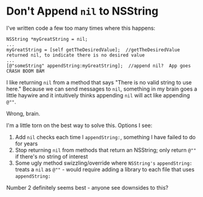 # Don't Append `nil` to NSString

I've written code a few too many times where this happens:

```
NSString *myGreatString = nil;
...
myGreatString = [self getTheDesiredValue];  //getTheDesiredValue returned nil, to indicate there is no desired value
...
[@"someString" appendString:myGreatString];  //append nil?  App goes CRASH BOOM BAM
```

I like returning `nil` from a method that says "There is no valid string to use here." Because we can send messages to `nil`, something in my brain goes a little haywire and it intuitively thinks appending `nil` will act like appending `@""`.

Wrong, brain.

I'm a little torn on the best way to solve this. Options I see:
1. Add `nil` checks each time I `appendString:`, something I have failed to do for years
2. Stop returning `nil` from methods that return an NSString; only return `@""` if there's no string of interest
3. Some ugly method swizzling/override where `NSString's` `appendString:` treats a `nil` as `@""` - would require adding a library to each file that uses `appendString:`

Number 2 definitely seems best - anyone see downsides to this?
